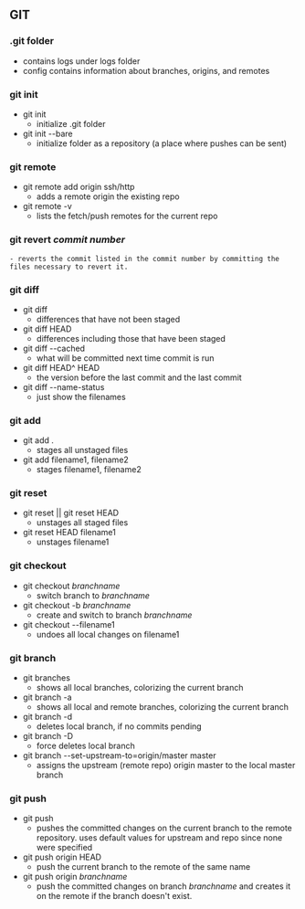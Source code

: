 ## GIT

### .git folder
* contains logs under logs folder
* config contains information about branches, origins, and remotes


### git init
* git init
	- initialize .git folder
* git init --bare
	- initialize folder as a repository (a place where pushes can be sent)

### git remote
* git remote add origin ssh/http
	- adds a remote origin the existing repo
* git remote -v
	- lists the fetch/push remotes for the current repo

### git revert <i>commit number</i>
	- reverts the commit listed in the commit number by committing the files necessary to revert it. 

### git diff
* git diff
	- differences that have not been staged
* git diff HEAD
	- differences including those that have been staged
* git diff --cached
	- what will be committed next time commit is run
* git diff HEAD^ HEAD
	- the version before the last commit and the last commit
* git diff --name-status
	- just show the filenames


### git add
* git add .
	- stages all unstaged files
* git add filename1, filename2
	- stages filename1, filename2

### git reset
* git reset || git reset HEAD
	- unstages all staged files
* git reset HEAD filename1
	- unstages filename1

### git checkout
* git checkout <i>branchname</i>
	- switch branch to <i>branchname</i>
* git checkout -b <i>branchname</i>
	- create and switch to branch <i>branchname</i>
* git checkout --filename1
	- undoes all local changes on filename1

### git branch
* git branches
	- shows all local branches, colorizing the current branch
* git branch -a
	- shows all local and remote branches, colorizing the current branch
* git branch -d 
	- deletes local branch, if no commits pending
* git branch -D
	- force deletes local branch
* git branch --set-upstream-to=origin/master master
	- assigns the upstream (remote repo) origin master to the local master branch 
 

### git push
* git push
	- pushes the committed changes on the current branch to the remote repository. uses default values for upstream and repo since none were specified
* git push origin HEAD
	- push the current branch to the remote of the same name
* git push origin <i>branchname</i>
	- push the committed changes on branch <i>branchname</i> and creates it on the remote if the branch doesn't exist.